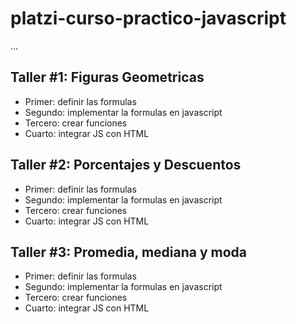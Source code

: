 # platzi-curso-practico-javascript

...

## Taller #1: Figuras Geometricas

- Primer: definir las formulas
- Segundo: implementar la formulas en javascript
- Tercero: crear funciones
- Cuarto: integrar JS con HTML

## Taller #2: Porcentajes y Descuentos

- Primer: definir las formulas
- Segundo: implementar la formulas en javascript
- Tercero: crear funciones
- Cuarto: integrar JS con HTML

## Taller #3: Promedia, mediana y moda

- Primer: definir las formulas
- Segundo: implementar la formulas en javascript
- Tercero: crear funciones
- Cuarto: integrar JS con HTML